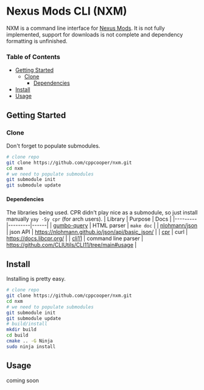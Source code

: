 # Nexus Mods CLI (NXM)
NXM is a command line interface for [Nexus Mods](https://www.nexusmods.com/). It is not fully implemented, support for downloads is not complete and dependency formatting is unfinished.

### Table of Contents
- [Getting Started](#getting-started)
    - [Clone](#clone)
        - [Dependencies](#dependencies)
- [Install](#install)
- [Usage](#usage)

## Getting Started
### Clone
Don't forget to populate submodules.
```bash
# clone repo
git clone https://github.com/cppcooper/nxm.git
cd nxm
# we need to populate submodules
git submodule init
git submodule update
```

#### Dependencies
The libraries being used. CPR didn't play nice as a submodule, so just install manually `yay -Sy cpr` (for arch users).
| Library | Purpose | Docs |
|---------|---------|------|
| [gumbo-query](https://github.com/cppcooper/gumbo-query) | HTML parser | `make doc` |
| [nlohmann/json](https://github.com/nlohmann/json) | json API | https://nlohmann.github.io/json/api/basic_json/ |
| [cpr](https://github.com/libcpr/cpr) | curl | https://docs.libcpr.org/ |
| [cli11](https://github.com/CLIUtils/CLI11) | command line parser | https://github.com/CLIUtils/CLI11/tree/main#usage |

## Install
Installing is pretty easy. 
```bash
# clone repo
git clone https://github.com/cppcooper/nxm.git
cd nxm
# we need to populate submodules
git submodule init
git submodule update
# build/install
mkdir build
cd build
cmake .. -G Ninja
sudo ninja install
```

## Usage
coming soon
